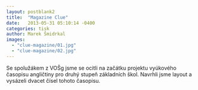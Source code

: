 ```yaml
---
layout: postblank2
title:  "Magazine Clue"
date:   2013-05-31 05:10:14 -0400
categories: tisk
author: Marek Šmidrkal
images:
  - "clue-magazine/01.jpg"
  - "clue-magazine/02.jpg"
---
```

<p class="descp">Se spolužákem z VOŠg jsme se ocitli na začátku projektu vyúkového časopisu angličtiny pro druhý stupeň základních škol. Navrhli jsme layout a vysázeli dvacet čísel tohoto časopisu.</p>
